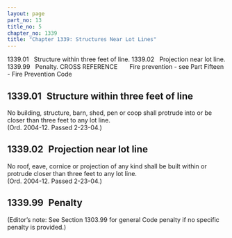```yaml
---
layout: page
part_no: 13
title_no: 5
chapter_no: 1339
title: "Chapter 1339: Structures Near Lot Lines"
---
```


1339.01   Structure within three feet of line.
1339.02   Projection near lot line.
1339.99   Penalty.
CROSS REFERENCE
      Fire prevention - see
Part Fifteen - Fire Prevention Code

## 1339.01   Structure within three feet of line

No building, structure, barn, shed, pen or coop shall protrude into or be
closer than three feet to any lot line.  
(Ord. 2004-12. Passed 2-23-04.)

## 1339.02   Projection near lot line

No roof, eave, cornice or projection of any kind shall be built within or
protrude closer than three feet to any lot line.  
(Ord. 2004-12. Passed 2-23-04.)

## 1339.99   Penalty

(Editor’s note: See Section 1303.99 for general Code penalty if no specific penalty is provided.)
